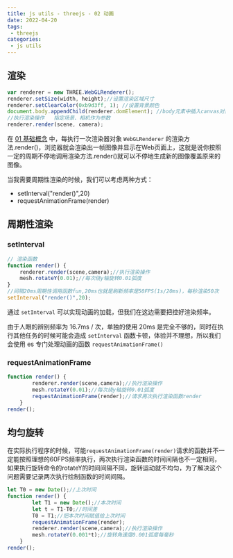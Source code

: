 ```yaml
---
title: js utils - threejs - 02 动画
date: 2022-04-20
tags:
 - threejs
categories:
 - js utils
---
```



## 渲染

```js
var renderer = new THREE.WebGLRenderer();
renderer.setSize(width, height);//设置渲染区域尺寸
renderer.setClearColor(0xb9d3ff, 1); //设置背景颜色
document.body.appendChild(renderer.domElement); //body元素中插入canvas对象
//执行渲染操作   指定场景、相机作为参数
renderer.render(scene, camera);
```

在 [01 基础概念](./01.md) 中，每执行一次渲染器对象 `WebGLRenderer` 的渲染方法.render()，浏览器就会渲染出一帧图像并显示在Web页面上，这就是说你按照一定的周期不停地调用渲染方法.render()就可以不停地生成新的图像覆盖原来的图像。

当我需要周期性渲染的时候，我们可以考虑两种方式：

- setInterval("render()",20)
- requestAnimationFrame(render)


## 周期性渲染

### setInterval

```js
// 渲染函数
function render() {
    renderer.render(scene,camera);//执行渲染操作
    mesh.rotateY(0.01);//每次绕y轴旋转0.01弧度
}
//间隔20ms周期性调用函数fun,20ms也就是刷新频率是50FPS(1s/20ms)，每秒渲染50次
setInterval("render()",20);
```

通过 `setInterval` 可以实现动画的加载，但我们在这边需要把控好渲染频率。

由于人眼的辨别频率为 16.7ms / 次，单独的使用 20ms 是完全不够的，同时在执行其他任务的时候可能会造成 `setInterval` 函数卡顿，体验并不理想，所以我们会使用 es 专门处理动画的函数 `requestAnimationFrame()`

### requestAnimationFrame

```js
function render() {
        renderer.render(scene,camera);//执行渲染操作
        mesh.rotateY(0.01);//每次绕y轴旋转0.01弧度
        requestAnimationFrame(render);//请求再次执行渲染函数render
    }
render();
```

## 均匀旋转


在实际执行程序的时候，可能`requestAnimationFrame(render)`请求的函数并不一定能按照理想的60FPS频率执行，两次执行渲染函数的时间间隔也不一定相同，如果执行旋转命令的rotateY的时间间隔不同，旋转运动就不均匀，为了解决这个问题需要记录两次执行绘制函数的时间间隔。

```js
let T0 = new Date();//上次时间
function render() {
        let T1 = new Date();//本次时间
        let t = T1-T0;//时间差
        T0 = T1;//把本次时间赋值给上次时间
        requestAnimationFrame(render);
        renderer.render(scene,camera);//执行渲染操作
        mesh.rotateY(0.001*t);//旋转角速度0.001弧度每毫秒
    }
render();
```



